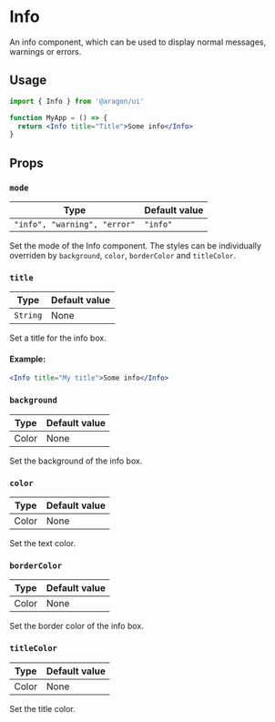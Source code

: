 # Info

An info component, which can be used to display normal messages, warnings or errors.

## Usage

```jsx
import { Info } from '@aragon/ui'

function MyApp = () => {
  return <Info title="Title">Some info</Info>
}
```

## Props

### `mode`

| Type                         | Default value |
| ---------------------------- | ------------- |
| `"info", "warning", "error"` | `"info"`      |

Set the mode of the Info component. The styles can be individually overriden by `background`, `color`, `borderColor` and `titleColor`.

### `title`

| Type     | Default value |
| -------- | ------------- |
| `String` | None          |

Set a title for the info box.

#### Example:

```jsx
<Info title="My title">Some info</Info>
```

### `background`

| Type  | Default value |
| ----- | ------------- |
| Color | None          |

Set the background of the info box.

### `color`

| Type  | Default value |
| ----- | ------------- |
| Color | None          |

Set the text color.

### `borderColor`

| Type  | Default value |
| ----- | ------------- |
| Color | None          |

Set the border color of the info box.

### `titleColor`

| Type  | Default value |
| ----- | ------------- |
| Color | None          |

Set the title color.
